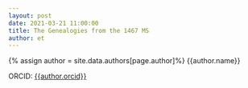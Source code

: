 ```yaml
---
layout: post
date: 2021-03-21 11:00:00
title: The Genealogies from the 1467 MS
author: et
---
```


{% assign author = site.data.authors[page.author]%}
{{author.name}}

ORCID: <a href="https://orcid.org/{{ author.orcid }}" title="{{author.name}}">{{author.orcid}}</a>
